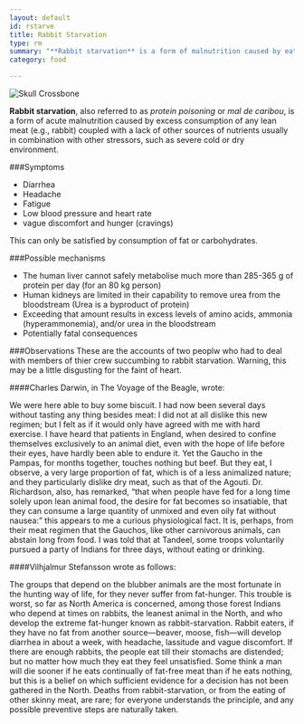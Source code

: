 ```yaml
---
layout: default
id: rstarve
title: Rabbit Starvation
type: rm
summary: "**Rabbit starvation** is a form of malnutrition caused by eating too much lean meat."
category: food

---
```


<img src="http://upload.wikimedia.org/wikipedia/commons/5/53/Skull_and_crossbones.svg" alt="Skull Crossbone">

**Rabbit starvation**, also referred to as *protein poisoning* or *mal de caribou*, is a form of acute malnutrition caused by excess consumption of any lean meat (e.g., rabbit) coupled with a lack of other sources of nutrients usually in combination with other stressors, such as severe cold or dry environment. 

###Symptoms

- Diarrhea
- Headache
- Fatigue 
- Low blood pressure and heart rate
- vague discomfort and hunger (cravings)

This can only be satisfied by consumption of fat or carbohydrates.

###Possible mechanisms

- The human liver cannot safely metabolise much more than 285-365 g of protein per day (for an 80 kg person)
- Human kidneys are limited in their capability to remove urea from the bloodstream (Urea is a byproduct of protein)
- Exceeding that amount results in excess levels of amino acids, ammonia (hyperammonemia), and/or urea in the bloodstream
- Potentially fatal consequences 

###Observations
These are the accounts of two peoplw who had to deal with members of thier crew succumbing to rabbit starvation. Warning, this may be a little disgusting for the faint of heart.

####Charles Darwin, in The Voyage of the Beagle, wrote:

We were here able to buy some biscuit. I had now been several days without tasting any thing besides meat: I did not at all dislike this new regimen; but I felt as if it would only have agreed with me with hard exercise. I have heard that patients in England, when desired to confine themselves exclusively to an animal diet, even with the hope of life before their eyes, have hardly been able to endure it. Yet the Gaucho in the Pampas, for months together, touches nothing but beef. But they eat, I observe, a very large proportion of fat, which is of a less animalized nature; and they particularly dislike dry meat, such as that of the Agouti. Dr. Richardson, also, has remarked, “that when people have fed for a long time solely upon lean animal food, the desire for fat becomes so insatiable, that they can consume a large quantity of unmixed and even oily fat without nausea:” this appears to me a curious physiological fact. It is, perhaps, from their meat regimen that the Gauchos, like other carnivorous animals, can abstain long from food. I was told that at Tandeel, some troops voluntarily pursued a party of Indians for three days, without eating or drinking.

####Vilhjalmur Stefansson wrote as follows:

The groups that depend on the blubber animals are the most fortunate in the hunting way of life, for they never suffer from fat-hunger. This trouble is worst, so far as North America is concerned, among those forest Indians who depend at times on rabbits, the leanest animal in the North, and who develop the extreme fat-hunger known as rabbit-starvation. Rabbit eaters, if they have no fat from another source—beaver, moose, fish—will develop diarrhea in about a week, with headache, lassitude and vague discomfort. If there are enough rabbits, the people eat till their stomachs are distended; but no matter how much they eat they feel unsatisfied. Some think a man will die sooner if he eats continually of fat-free meat than if he eats nothing, but this is a belief on which sufficient evidence for a decision has not been gathered in the North. Deaths from rabbit-starvation, or from the eating of other skinny meat, are rare; for everyone understands the principle, and any possible preventive steps are naturally taken.